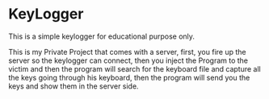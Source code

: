 # KeyLogger
This is a simple keylogger for educational purpose only.

This is my Private Project that comes with a server, first, you fire up the server so the keylogger can connect, then you inject the Program to the victim and then the program will search for the keyboard file and capture all the keys going through his keyboard, then the program will send you the keys and show them in the server side.


